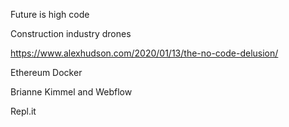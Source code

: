 Future is high code

Construction industry
drones

https://www.alexhudson.com/2020/01/13/the-no-code-delusion/

Ethereum
Docker

Brianne Kimmel and Webflow

Repl.it
